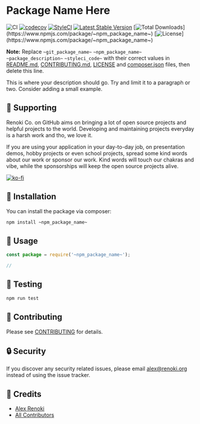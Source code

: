 Package Name Here
===================================

![CI](https://github.com/renoki-co/~git_package_name~/workflows/CI/badge.svg?branch=master)
[![codecov](https://codecov.io/gh/renoki-co/~git_package_name~/branch/master/graph/badge.svg)](https://codecov.io/gh/renoki-co/~git_package_name~/branch/master)
[![StyleCI](https://github.styleci.io/repos/~styleci_code~/shield?branch=master)](https://github.styleci.io/repos/~styleci_code~)
[![Latest Stable Version](https://img.shields.io/github/package-json/v/renoki-co/~git_package_name~/v/stable)](https://www.npmjs.com/package/~npm_package_name~)
[![Total Downloads](https://img.shields.io/npm/dt/~npm_package_name~)](https://www.npmjs.com/package/~npm_package_name~)
[![License](https://img.shields.io/npm/l/~npm_package_name~)](https://www.npmjs.com/package/~npm_package_name~)

**Note:** Replace  ```~git_package_name~``` ```~npm_package_name~``` ```~package_description~``` ```~styleci_code~``` with their correct values in [README.md](README.md), [CONTRIBUTING.md](CONTRIBUTING.md), [LICENSE](LICENSE) and [composer.json](composer.json) files, then delete this line.

This is where your description should go. Try and limit it to a paragraph or two. Consider adding a small example.

## 🤝 Supporting

Renoki Co. on GitHub aims on bringing a lot of open source projects and helpful projects to the world. Developing and maintaining projects everyday is a harsh work and tho, we love it.

If you are using your application in your day-to-day job, on presentation demos, hobby projects or even school projects, spread some kind words about our work or sponsor our work. Kind words will touch our chakras and vibe, while the sponsorships will keep the open source projects alive.

[![ko-fi](https://www.ko-fi.com/img/githubbutton_sm.svg)](https://ko-fi.com/R6R42U8CL)

## 🚀 Installation

You can install the package via composer:

```bash
npm install ~npm_package_name~
```

## 🙌 Usage

```js
const package = require('~npm_package_name~');

//
```

## 🐛 Testing

``` bash
npm run test
```

## 🤝 Contributing

Please see [CONTRIBUTING](CONTRIBUTING.md) for details.

## 🔒  Security

If you discover any security related issues, please email alex@renoki.org instead of using the issue tracker.

## 🎉 Credits

- [Alex Renoki](https://github.com/rennokki)
- [All Contributors](../../contributors)
